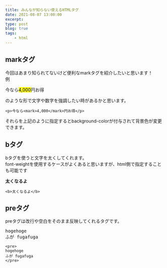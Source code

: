 ```yaml
---
title: みんなが知らない使えるHTMLタグ
date: 2021-08-07 13:00:00
excerpt:
type: post
blog: true
tags:
    - html
---
```



## markタグ

今回はあまり知られてないけど便利なmarkタグを紹介したいと思います！  
例  
<p>今なら<mark>4,000</mark>円お得</p>  
のような形で文字や数字を強調したい時があるかと思います。

```
<p>今なら<mark>4,000</mark>円お得</p>  
```

それらを上記のように指定するとbackground-colorが付与されて背景色が変更できます。  


## bタグ

bタグを使うと文字を太くしてくれます。  
font-weightを使用するケースがよくあると思いますが、html側で指定することも可能です

<b>太くなるよ</b>

```
<b>太くなるよ</b>
```

## preタグ

preタグは改行や空白をそのまま反映してくれるタグです。

<pre>
hogehoge
ふが fugafuga
</pre>

```
<pre>
hogehoge
ふが fugafuga
</pre>
```
